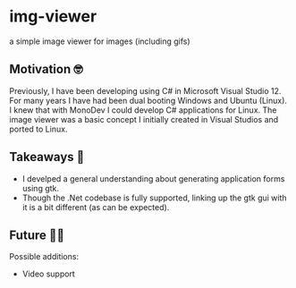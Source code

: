 # img-viewer
a simple image viewer for images (including gifs)

## Motivation 🤓
Previously, I have been developing using C# in Microsoft Visual Studio 12. 
For many years I have had been dual booting Windows and Ubuntu (Linux).
I knew that with MonoDev I could develop C# applications for Linux.
The image viewer was a basic concept I initially created in Visual Studios and ported to Linux.

## Takeaways 📖
 - I develped a general understanding about generating application forms using gtk.
 - Though the .Net codebase is fully supported, linking up the gtk gui with it is a bit different (as can be expected).

## Future 👨‍💻
Possible additions:
  - Video support
